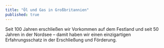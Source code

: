 ```yaml
---
title: "Öl und Gas in Großbritannien"
published: true
---
```


Seit 100 Jahren erschließen wir Vorkommen auf dem Festland und seit 50 Jahren in der Nordsee – damit haben wir einen einzigartigen Erfahrungsschatz in der Erschließung und Förderung.
